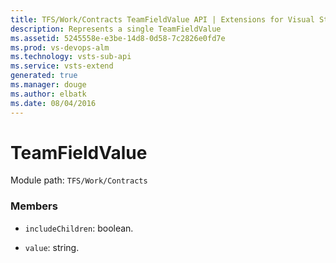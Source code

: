```yaml
---
title: TFS/Work/Contracts TeamFieldValue API | Extensions for Visual Studio Team Services
description: Represents a single TeamFieldValue
ms.assetid: 5245558e-e3be-14d8-0d58-7c2826e0fd7e
ms.prod: vs-devops-alm
ms.technology: vsts-sub-api
ms.service: vsts-extend
generated: true
ms.manager: douge
ms.author: elbatk
ms.date: 08/04/2016
---
```


# TeamFieldValue

Module path: `TFS/Work/Contracts`


### Members

* `includeChildren`: boolean. 

* `value`: string. 

